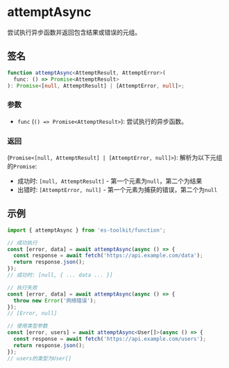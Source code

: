 # attemptAsync

尝试执行异步函数并返回包含结果或错误的元组。

## 签名

```typescript
function attemptAsync<AttemptResult, AttemptError>(
  func: () => Promise<AttemptResult>
): Promise<[null, AttemptResult] | [AttemptError, null]>;
```

### 参数

- `func` (`() => Promise<AttemptResult>`): 尝试执行的异步函数。

### 返回

(`Promise<[null, AttemptResult] | [AttemptError, null]>`): 解析为以下元组的`Promise`:

- 成功时: `[null, AttemptResult]` - 第一个元素为`null`，第二个为结果
- 出错时: `[AttemptError, null]` - 第一个元素为捕获的错误，第二个为`null`

## 示例

```typescript
import { attemptAsync } from 'es-toolkit/function';

// 成功执行
const [error, data] = await attemptAsync(async () => {
  const response = await fetch('https://api.example.com/data');
  return response.json();
});
// 成功时: [null, { ... data ... }]

// 执行失败
const [error, data] = await attemptAsync(async () => {
  throw new Error('网络错误');
});
// [Error, null]

// 使用类型参数
const [error, users] = await attemptAsync<User[]>(async () => {
  const response = await fetch('https://api.example.com/users');
  return response.json();
});
// users的类型为User[]
```
